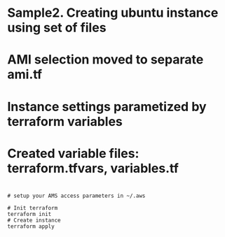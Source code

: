 #  Sample2. Creating ubuntu instance using set of files
#  AMI selection moved to separate ami.tf
#  Instance settings parametized by terraform variables
#  Created variable files: terraform.tfvars, variables.tf
#    

```
# setup your AMS access parameters in ~/.aws

# Init terraform 
terraform init
# Create instance
terraform apply
```
